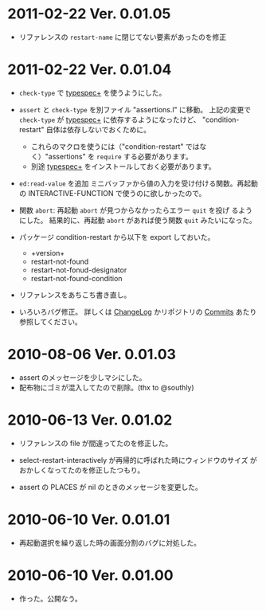 2011-02-22  Ver. 0.01.05
========================
- リファレンスの `restart-name` に閉じてない要素があったのを修正

2011-02-22  Ver. 0.01.04
========================
- `check-type` で [typespec+] を使うようにした。

- `assert` と `check-type` を別ファイル "assertions.l" に移動。
  上記の変更で `check-type` が [typespec+] に依存するようになったけど、
  "condition-restart" 自体は依存しないでおくために。
  - これらのマクロを使うには（"condition-restart" ではなく）"assertions" 
    を `require` する必要があります。
  - 別途 [typespec+] をインストールしておく必要があります。

  [typespec+]: http://github.com/bowbow99/xyzzy.typespec-plus

- `ed:read-value` を追加
  ミニバッファから値の入力を受け付ける関数。再起動の INTERACTIVE-FUNCTION
  で使うのに欲しかったので。

- 関数 `abort`: 再起動 `abort` が見つからなかったらエラー `quit` を投げ
  るようにした。
  結果的に、再起動 `abort` があれば使う関数 `quit` みたいになった。

- パッケージ condition-restart から以下を export しておいた。
  - +version+
  - restart-not-found
  - restart-not-fonud-designator
  - restart-not-found-condition

- リファレンスをあちこち書き直し。

- いろいろバグ修正。
  詳しくは [ChangeLog] かリポジトリの [Commits] あたり参照してください。

  [ChangeLog]: http://github.com/bowbow99/xyzzy.condition-restart/blob/master/ChangeLog
  [Commits]: http://github.com/bowbow99/xyzzy.condition-restart/commits

2010-08-06  Ver. 0.01.03
========================
- assert のメッセージを少しマシにした。
- 配布物にゴミが混入してたので削除。(thx to @southly)

2010-06-13  Ver. 0.01.02
========================
- リファレンスの file が間違ってたのを修正した。

- select-restart-interactively が再帰的に呼ばれた時にウィンドウのサイズ
がおかしくなってたのを修正したつもり。

- assert の PLACES が nil のときのメッセージを変更した。

2010-06-10  Ver. 0.01.01
========================
- 再起動選択を繰り返した時の画面分割のバグに対処した。

2010-06-10  Ver. 0.01.00
========================
- 作った。公開なう。
